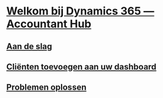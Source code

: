 # [Welkom bij Dynamics 365 — Accountant Hub](index.md)
## [Aan de slag](get-started.md)
## [Cliënten toevoegen aan uw dashboard](add-client.md)
## [Problemen oplossen](troubleshooting.md)
